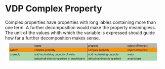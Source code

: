# VDP Complex Property
Complex properties have properties with long lables containing more than one term. A further decomposition would make the property meaningless. The unit of the values whith which the variable is expressed should guide how far a further decomposition makes sense.
![simple](gfx/complexproperty.JPG)
